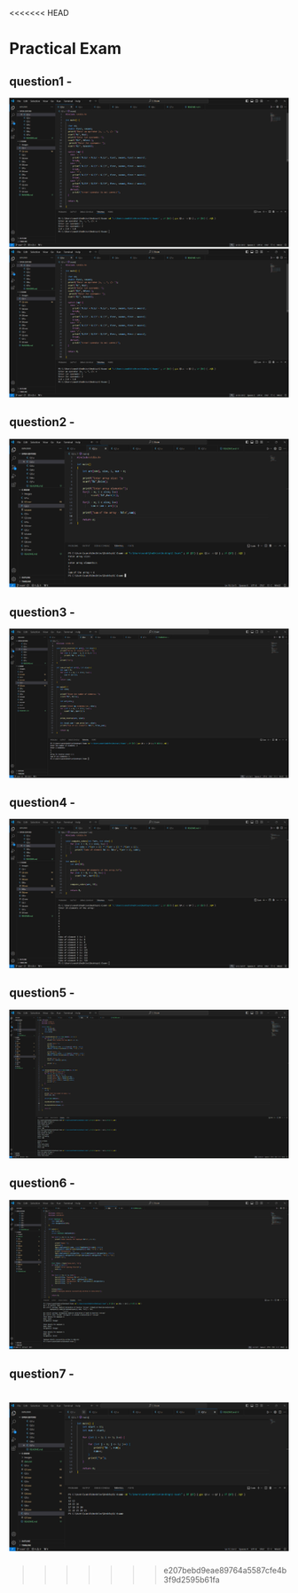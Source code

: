 <<<<<<< HEAD
# Practical Exam

## question1 - 
!['question1'](images/Q1.png)
<img src="./Images/Q1.png"/>

## question2 - 
!['question2'](images/Q2.png)

## question3 - 
!['question3'](images/Q3.png)

## question4 - 
!['question4'](images/Q4.png)

## question5 - 
!['question5'](images/Q5.png)

## question6 - 
!['question6'](images/Q6.png)

## question7 - 

!['question7'](images/Q7.png)
=======

>>>>>>> e207bebd9eae89764a5587cfe4b3f9d2595b61fa
